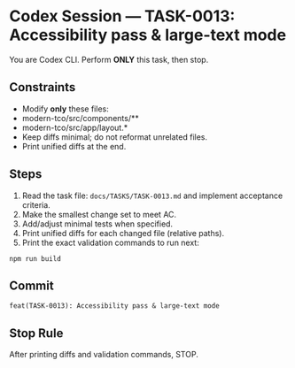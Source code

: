 # Codex Session — TASK-0013: Accessibility pass & large-text mode
You are Codex CLI. Perform **ONLY** this task, then stop.

## Constraints
- Modify **only** these files:
- modern-tco/src/components/**
- modern-tco/src/app/layout.*
- Keep diffs minimal; do not reformat unrelated files.
- Print unified diffs at the end.

## Steps
1) Read the task file: `docs/TASKS/TASK-0013.md` and implement acceptance criteria.
2) Make the smallest change set to meet AC.
3) Add/adjust minimal tests when specified.
4) Print unified diffs for each changed file (relative paths).
5) Print the exact validation commands to run next:
```
npm run build
```

## Commit
`feat(TASK-0013): Accessibility pass & large-text mode`

## Stop Rule
After printing diffs and validation commands, STOP.
